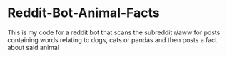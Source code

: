 # Reddit-Bot-Animal-Facts
This is my code for a reddit bot that scans the subreddit r/aww for posts containing words relating to dogs, cats or pandas and then posts a fact about said animal
